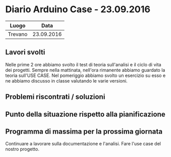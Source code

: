# Diario Arduino Case - 23.09.2016

| Luogo        | Data           |
| ------------- |:-------------:|
| Trevano      | 23.09.2016 |

## Lavori svolti
Nelle prime 2 ore abbiamo svolto il test di teoria sull'analisi e il ciclo di vita dei progetti. Sempre nella mattinata, nell'ora rimanente abbiamo guardato la teoria sull'USE CASE.
Nel pomeriggio abbiamo svolto un esercizio su esso e ne abbiamo discusso in classe valutando le varie versioni.

## Problemi riscontrati / soluzioni

## Punto della situazione rispetto alla pianificazione

## Programma di massima per la prossima giornata
Continuare a lavorare sulla documentazione e l'analisi. Fare l'use case del nostro progetto.
